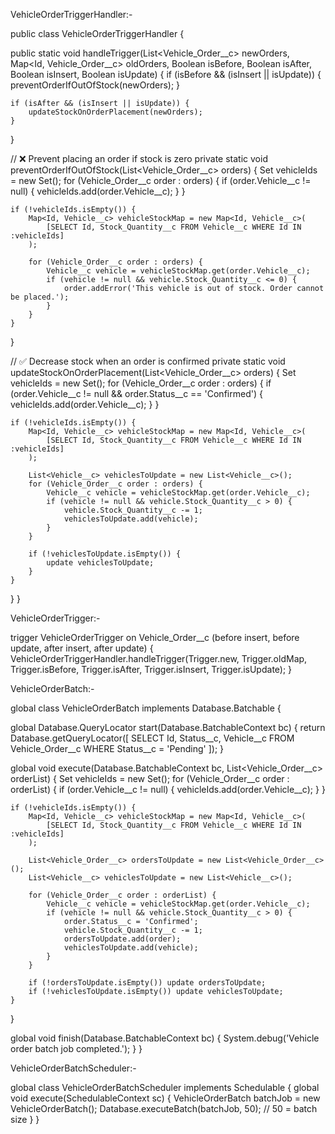 VehicleOrderTriggerHandler:-

public class VehicleOrderTriggerHandler {

public static void handleTrigger(List<Vehicle_Order__c> newOrders, Map<Id, Vehicle_Order__c> oldOrders, Boolean isBefore, Boolean isAfter, Boolean isInsert, Boolean isUpdate) {
    if (isBefore && (isInsert || isUpdate)) {
        preventOrderIfOutOfStock(newOrders);
    }

    if (isAfter && (isInsert || isUpdate)) {
        updateStockOnOrderPlacement(newOrders);
    }
}

// ❌ Prevent placing an order if stock is zero
private static void preventOrderIfOutOfStock(List<Vehicle_Order__c> orders) {
    Set<Id> vehicleIds = new Set<Id>();
    for (Vehicle_Order__c order : orders) {
        if (order.Vehicle__c != null) {
            vehicleIds.add(order.Vehicle__c);
        }
    }

    if (!vehicleIds.isEmpty()) {
        Map<Id, Vehicle__c> vehicleStockMap = new Map<Id, Vehicle__c>(
            [SELECT Id, Stock_Quantity__c FROM Vehicle__c WHERE Id IN :vehicleIds]
        );

        for (Vehicle_Order__c order : orders) {
            Vehicle__c vehicle = vehicleStockMap.get(order.Vehicle__c);
            if (vehicle != null && vehicle.Stock_Quantity__c <= 0) {
                order.addError('This vehicle is out of stock. Order cannot be placed.');
            }
        }
    }
}

// ✅ Decrease stock when an order is confirmed
private static void updateStockOnOrderPlacement(List<Vehicle_Order__c> orders) {
    Set<Id> vehicleIds = new Set<Id>();
    for (Vehicle_Order__c order : orders) {
        if (order.Vehicle__c != null && order.Status__c == 'Confirmed') {
            vehicleIds.add(order.Vehicle__c);
        }
    }

    if (!vehicleIds.isEmpty()) {
        Map<Id, Vehicle__c> vehicleStockMap = new Map<Id, Vehicle__c>(
            [SELECT Id, Stock_Quantity__c FROM Vehicle__c WHERE Id IN :vehicleIds]
        );

        List<Vehicle__c> vehiclesToUpdate = new List<Vehicle__c>();
        for (Vehicle_Order__c order : orders) {
            Vehicle__c vehicle = vehicleStockMap.get(order.Vehicle__c);
            if (vehicle != null && vehicle.Stock_Quantity__c > 0) {
                vehicle.Stock_Quantity__c -= 1;
                vehiclesToUpdate.add(vehicle);
            }
        }

        if (!vehiclesToUpdate.isEmpty()) {
            update vehiclesToUpdate;
        }
    }
}
}

VehicleOrderTrigger:-

trigger VehicleOrderTrigger on Vehicle_Order__c (before insert, before update, after insert, after update) { VehicleOrderTriggerHandler.handleTrigger(Trigger.new, Trigger.oldMap, Trigger.isBefore, Trigger.isAfter, Trigger.isInsert, Trigger.isUpdate); }

VehicleOrderBatch:-

global class VehicleOrderBatch implements Database.Batchable {

global Database.QueryLocator start(Database.BatchableContext bc) {
    return Database.getQueryLocator([
        SELECT Id, Status__c, Vehicle__c FROM Vehicle_Order__c WHERE Status__c = 'Pending'
    ]);
}

global void execute(Database.BatchableContext bc, List<Vehicle_Order__c> orderList) {
    Set<Id> vehicleIds = new Set<Id>();
    for (Vehicle_Order__c order : orderList) {
        if (order.Vehicle__c != null) {
            vehicleIds.add(order.Vehicle__c);
        }
    }

    if (!vehicleIds.isEmpty()) {
        Map<Id, Vehicle__c> vehicleStockMap = new Map<Id, Vehicle__c>(
            [SELECT Id, Stock_Quantity__c FROM Vehicle__c WHERE Id IN :vehicleIds]
        );

        List<Vehicle_Order__c> ordersToUpdate = new List<Vehicle_Order__c>();
        List<Vehicle__c> vehiclesToUpdate = new List<Vehicle__c>();

        for (Vehicle_Order__c order : orderList) {
            Vehicle__c vehicle = vehicleStockMap.get(order.Vehicle__c);
            if (vehicle != null && vehicle.Stock_Quantity__c > 0) {
                order.Status__c = 'Confirmed';
                vehicle.Stock_Quantity__c -= 1;
                ordersToUpdate.add(order);
                vehiclesToUpdate.add(vehicle);
            }
        }

        if (!ordersToUpdate.isEmpty()) update ordersToUpdate;
        if (!vehiclesToUpdate.isEmpty()) update vehiclesToUpdate;
    }
}

global void finish(Database.BatchableContext bc) {
    System.debug('Vehicle order batch job completed.');
}
}

VehicleOrderBatchScheduler:-

global class VehicleOrderBatchScheduler implements Schedulable { global void execute(SchedulableContext sc) { VehicleOrderBatch batchJob = new VehicleOrderBatch(); Database.executeBatch(batchJob, 50); // 50 = batch size } }
